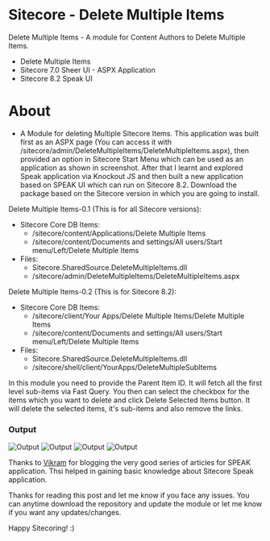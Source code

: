 # Sitecore - Delete Multiple Items

Delete Multiple Items - A module for Content Authors to Delete Multiple Items.

  - Delete Multiple Items
  - Sitecore 7.0 Sheer UI - ASPX Application
  - Sitecore 8.2 Speak UI 

# About

  -  A Module for deleting Multiple Sitecore Items. This application was built first as an ASPX page (You can access it with /sitecore/admin/DeleteMultipleItems/DeleteMultipleItems.aspx), then provided an option in Sitecore Start Menu which can be used as an application as shown in screenshot. After that I learnt and explored Speak application via Knockout JS and then built a new application based on SPEAK UI which can run on Sitecore 8.2. Download the package based on the Sitecore version in which you are going to install.

Delete Multiple Items-0.1 (This is for all Sitecore versions):
  - Sitecore Core DB Items: 
    - /sitecore/content/Applications/Delete Multiple Items
    - /sitecore/content/Documents and settings/All users/Start menu/Left/Delete Multiple Items
  - Files:
    - Sitecore.SharedSource.DeleteMultipleItems.dll
    - /sitecore/admin/DeleteMultipleItems/DeleteMultipleItems.aspx

Delete Multiple Items-0.2 (This is for Sitecore 8.2):
  - Sitecore Core DB Items: 
    - /sitecore/client/Your Apps/Delete Multiple Items/Delete Multiple Items
    - /sitecore/content/Documents and settings/All users/Start menu/Left/Delete Multiple Items
  - Files:
    - Sitecore.SharedSource.DeleteMultipleItems.dll
    - /sitecore/shell/client/YourApps/DeleteMultipleSubItems

In this module you need to provide the Parent Item ID. It will fetch all the first level sub-items via Fast Query. You then can select the checkbox for the items which you want to delete and click Delete Selected Items button. It will delete the selected items, it's sub-items and also remove the links.

### Output
![Output](http://www.nikkipunjabi.com/Sitecore/DeleteMultipleItems/Screenshots/1.png "Output")
![Output](http://www.nikkipunjabi.com/Sitecore/DeleteMultipleItems/Screenshots/2.png "Output")
![Output](http://www.nikkipunjabi.com/Sitecore/DeleteMultipleItems/Screenshots/3.png "Output")
![Output](http://www.nikkipunjabi.com/Sitecore/DeleteMultipleItems/Screenshots/4.png "Output")

Thanks to [Vikram](https://cmsview.wordpress.com/tag/sitecore-speak-for-beginners/) for blogging the very good series of articles for SPEAK application. Thsi helped in gaining basic knowledge about Sitecore Speak application.

Thanks for reading this post and let me know if you face any issues.
You can anytime download the repository and update the module or let me know if you want any updates/changes.

Happy Sitecoring! :)

